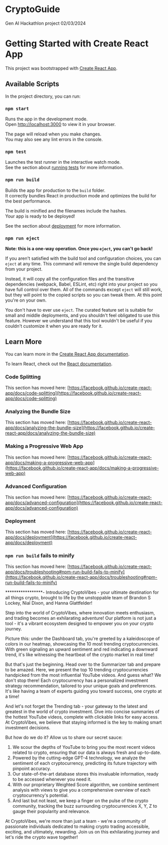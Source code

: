 # CryptoGuide
Gen AI Hackathlon project 02/03/2024
# Getting Started with Create React App

This project was bootstrapped with [Create React App](https://github.com/facebook/create-react-app).

## Available Scripts

In the project directory, you can run:

### `npm start`

Runs the app in the development mode.\
Open [http://localhost:3000](http://localhost:3000) to view it in your browser.

The page will reload when you make changes.\
You may also see any lint errors in the console.

### `npm test`

Launches the test runner in the interactive watch mode.\
See the section about [running tests](https://facebook.github.io/create-react-app/docs/running-tests) for more information.

### `npm run build`

Builds the app for production to the `build` folder.\
It correctly bundles React in production mode and optimizes the build for the best performance.

The build is minified and the filenames include the hashes.\
Your app is ready to be deployed!

See the section about [deployment](https://facebook.github.io/create-react-app/docs/deployment) for more information.

### `npm run eject`

**Note: this is a one-way operation. Once you `eject`, you can't go back!**

If you aren't satisfied with the build tool and configuration choices, you can `eject` at any time. This command will remove the single build dependency from your project.

Instead, it will copy all the configuration files and the transitive dependencies (webpack, Babel, ESLint, etc) right into your project so you have full control over them. All of the commands except `eject` will still work, but they will point to the copied scripts so you can tweak them. At this point you're on your own.

You don't have to ever use `eject`. The curated feature set is suitable for small and middle deployments, and you shouldn't feel obligated to use this feature. However we understand that this tool wouldn't be useful if you couldn't customize it when you are ready for it.

## Learn More

You can learn more in the [Create React App documentation](https://facebook.github.io/create-react-app/docs/getting-started).

To learn React, check out the [React documentation](https://reactjs.org/).

### Code Splitting

This section has moved here: [https://facebook.github.io/create-react-app/docs/code-splitting](https://facebook.github.io/create-react-app/docs/code-splitting)

### Analyzing the Bundle Size

This section has moved here: [https://facebook.github.io/create-react-app/docs/analyzing-the-bundle-size](https://facebook.github.io/create-react-app/docs/analyzing-the-bundle-size)

### Making a Progressive Web App

This section has moved here: [https://facebook.github.io/create-react-app/docs/making-a-progressive-web-app](https://facebook.github.io/create-react-app/docs/making-a-progressive-web-app)

### Advanced Configuration

This section has moved here: [https://facebook.github.io/create-react-app/docs/advanced-configuration](https://facebook.github.io/create-react-app/docs/advanced-configuration)

### Deployment

This section has moved here: [https://facebook.github.io/create-react-app/docs/deployment](https://facebook.github.io/create-react-app/docs/deployment)

### `npm run build` fails to minify

This section has moved here: [https://facebook.github.io/create-react-app/docs/troubleshooting#npm-run-build-fails-to-minify](https://facebook.github.io/create-react-app/docs/troubleshooting#npm-run-build-fails-to-minify)

*****************-
Introducing CryptoVibes - your ultimate destination for all things crypto, brought to life by the unstoppable team of Brandon S Lockey, Nial Dixon, and Hanna Glattfelder!

Step into the world of CryptoVibes, where innovation meets enthusiasm, and trading becomes an exhilarating adventure! Our platform is not just a tool - it's a vibrant ecosystem designed to empower you on your crypto journey.

Picture this: under the Dashboard tab, you're greeted by a kaleidoscope of colors in our heatmap, showcasing the 10 most trending cryptocurrencies. With green signaling an upward sentiment and red indicating a downward trend, it's like witnessing the heartbeat of the crypto market in real time!

But that's just the beginning. Head over to the Summarizer tab and prepare to be amazed. Here, we present the top 10 trending cryptocurrencies handpicked from the most influential YouTube videos. And guess what? We don't stop there! Each cryptocurrency has a personalized investment strategy recommendation, tailored to your unique goals and preferences. It's like having a team of experts guiding you toward success, one crypto at a time!

And let's not forget the Trending tab - your gateway to the latest and greatest in the world of crypto investment. Dive into concise summaries of the hottest YouTube videos, complete with clickable links for easy access. At CryptoVibes, we believe that staying informed is the key to making smart investment decisions.

But how do we do it? Allow us to share our secret sauce:

1. We scour the depths of YouTube to bring you the most recent videos related to crypto, ensuring that our data is always fresh and up-to-date.
2. Powered by the cutting-edge GPT-4 technology, we analyze the sentiment of each cryptocurrency, predicting its future trajectory with pinpoint accuracy.
3. Our state-of-the-art database stores this invaluable information, ready to be accessed whenever you need it.
4. With our proprietary Weighted Score algorithm, we combine sentiment analysis with views to give you a comprehensive overview of each cryptocurrency's potential.
5. And last but not least, we keep a finger on the pulse of the crypto community, tracking the buzz surrounding cryptocurrencies X, Y, Z to gauge their popularity and relevance.

At CryptoVibes, we're more than just a team - we're a community of passionate individuals dedicated to making crypto trading accessible, exciting, and ultimately, rewarding. Join us on this exhilarating journey and let's ride the crypto wave together!